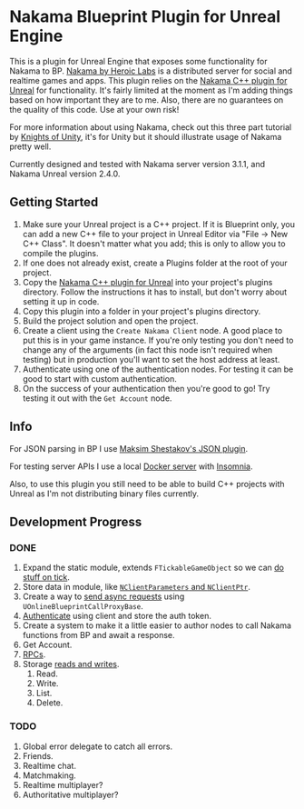 # Nakama Blueprint Plugin for Unreal Engine

This is a plugin for Unreal Engine that exposes some functionality for Nakama to
BP. [Nakama by Heroic Labs][nakama] is a distributed server for social and
realtime games and apps. This plugin relies on the [Nakama C++ plugin for
Unreal][nakama-unreal] for functionality. It's fairly limited at the moment as
I'm adding things based on how important they are to me. Also, there are no
guarantees on the quality of this code. Use at your own risk!

For more information about using Nakama, check out this three part tutorial by
[Knights of Unity][kou-nakama-tutorial], it's for Unity but it should illustrate
usage of Nakama pretty well.

Currently designed and tested with Nakama server version 3.1.1, and Nakama
Unreal version 2.4.0.

## Getting Started

1. Make sure your Unreal project is a C++ project. If it is Blueprint only, you
   can add a new C++ file to your project in Unreal Editor via "File -> New C++
   Class". It doesn't matter what you add; this is only to allow you to compile
   the plugins.
1. If one does not already exist, create a Plugins folder at the root of your
   project.
1. Copy the [Nakama C++ plugin for Unreal][nakama-unreal] into your project's
   plugins directory. Follow the instructions it has to install, but don't worry
   about setting it up in code.
1. Copy this plugin into a folder in your project's plugins directory.
1. Build the project solution and open the project.
1. Create a client using the `Create Nakama Client` node. A good place to put
   this is in your game instance. If you're only testing you don't need to
   change any of the arguments (in fact this node isn't required when testing)
   but in production you'll want to set the host address at least.
1. Authenticate using one of the authentication nodes. For testing it can be
   good to start with custom authentication.
1. On the success of your authentication then you're good to go! Try testing it
   out with the `Get Account` node.

## Info

For JSON parsing in BP I use [Maksim Shestakov's JSON plugin][json].

For testing server APIs I use a local [Docker server][nakama-docker] with
[Insomnia].

Also, to use this plugin you still need to be able to build C++ projects with
Unreal as I'm not distributing binary files currently.

## Development Progress

### DONE

1. Expand the static module, extends `FTickableGameObject` so we can [do stuff
   on tick][tick].
1. Store data in module, like [`NClientParameters` and `NClientPtr`][connect].
1. Create a way to [send async requests][requests] using
   `UOnlineBlueprintCallProxyBase`.
1. [Authenticate] using client and store the auth token.
1. Create a system to make it a little easier to author nodes to call Nakama
   functions from BP and await a response.
1. Get Account.
1. [RPCs].
1. Storage [reads and writes][read-write].
    1. Read.
    1. Write.
    1. List.
    1. Delete.

### TODO

1. Global error delegate to catch all errors.
1. Friends.
1. Realtime chat.
1. Matchmaking.
1. Realtime multiplayer?
1. Authoritative multiplayer?

[nakama]: https://github.com/heroiclabs/nakama
[nakama-unreal]: https://github.com/heroiclabs/nakama-unreal
[kou-nakama-tutorial]: https://blog.theknightsofunity.com/nakama-tutorial-1/
[json]: https://www.unrealengine.com/marketplace/en-US/product/json-blueprint
[nakama-docker]: https://heroiclabs.com/docs/install-docker-quickstart/
[insomnia]: https://insomnia.rest/
[tick]: https://heroiclabs.com/docs/unreal-client-guide/#tick
[connect]: https://heroiclabs.com/docs/unreal-client-guide/#usage
[requests]: https://heroiclabs.com/docs/unreal-client-guide/#send-requests
[authenticate]: https://heroiclabs.com/docs/unreal-client-guide/#authenticate
[rpcs]: https://heroiclabs.com/docs/runtime-code-basics/
[read-write]: https://heroiclabs.com/docs/storage-collections/
